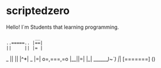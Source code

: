 # scriptedzero

Hello! I`m Students that learning programming.

               __
    ..=====.. |==|
    ||     || |= |
 _  ||     || |^*| _
|=| o=,===,=o |__||=|
|_|  _______)~`)  |_|
    [=======]  ()  

